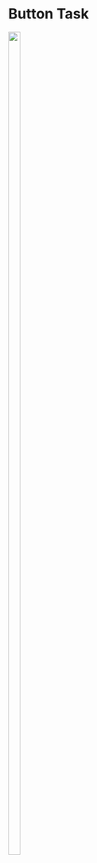 # Button Task
<img src = "https://github.com/Sahilk0809/timer_daily_task/assets/149374235/7cd8e54a-a659-424e-9643-02ed86560bea" height=65% width=22%>
